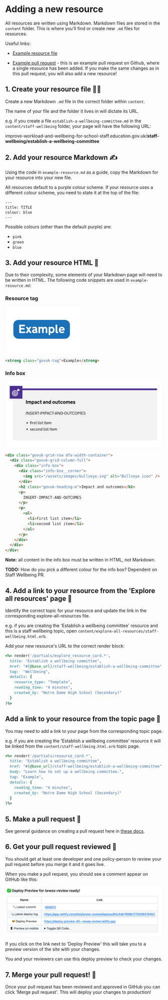 # Adding a new resource

All resources are written using Markdown. Markdown files are stored in the
`content` folder. This is where you'll find or create new `.md` files for
resources.

Useful links:

- [Example resource file](example-resource.md)

- [Example pull request](https://github.com/DFE-Digital/improve-school-workload-and-wellbeing/pull/39) -
  this is an example pull request on Github, where a single resource has been
  added. If you make the same changes as in this pull request, you will also
  add a new resource!

## 1. Create your resource file 👩‍💻

Create a new Markdown `.md` file in the correct folder within `content`.

The name of your file and the folder it lives in will dictate its URL.

e.g. if you create a file `establish-a-wellbeing-committee.md` in the
`content/staff-wellbeing` folder, your page will have the following URL:

improve-workload-and-wellbeing-for-school-staff.education.gov.uk/**staff-wellbeing/establish-a-wellbeing-committee**

## 2. Add your resource Markdown ✍️

Using the code in `example-resource.md` as a guide, copy the Markdown for your
resource into your new file.

All resources default to a purple colour scheme. If your resource uses a
different colour scheme, you need to state it at the top of the file:

```
---
title: TITLE
colour: blue
---
```

Possible colours (other than the default purple) are:

- `pink`
- `green`
- `blue`

## 3. Add your resource HTML 🎨

Due to their complexity, some elements of your Markdown page will need to be
written in HTML. The following code snippets are used in
`example-resource.md`:

### Resource tag

![resource tag](<Screenshot 2024-02-06 at 12.20.34.png>)

```html
<strong class="govuk-tag">Example</strong>
```

### Info box

![info box](<Screenshot 2024-02-06 at 12.23.49.png>)

```html
<div class="govuk-grid-row dfe-width-container">
  <div class="govuk-grid-column-full">
    <div class="info-box">
      <div class="info-box__corner">
        <img src="/assets/images/bullseye.svg" alt="Bullseye icon" />
      </div>
      <h2 class="govuk-heading-m">Impact and outcomes</h2>
      <p>
        INSERT-IMPACT-AND-OUTCOMES
      </p>
      <p>
        <ul>
          <li>first list item</li>
          <li>second list item</li>
        </ul>
      </p>
    </div>
  </div>
</div>
```

**Note:** all content in the info box must be written in HTML, not Markdown.

**TODO:** How do you pick a different colour for the info box? Dependent on
Staff Wellbeing PR.

## 4. Add a link to your resource from the 'Explore all resources' page 🔗

Identify the correct topic for your resource and update the link in the
corresponding explore-all-resources file.

e.g. if you are creating the 'Establish a wellbeing committee' resource and this
is a staff wellbeing topic, open `content/explore-all-resources/staff-wellbeing.html.erb`.

Add your new resource's URL to the correct render block:

```ruby
<%= render('/partials/explore_resource_card.*',
  title: "Establish a wellbeing committee",
  href: "#{@base_url}/staff-wellbeing/establish-a-wellbeing-committee", # <- ADD URL HERE
  tag:  "Wellbeing",
  details: {
    resource_type: "Template",
    reading_time: "4 minutes",
    created_by: "Notre Dame High School (Secondary)"
  }
)%>
```

## Add a link to your resource from the topic page 🔗

You may need to add a link to your page from the corresponding topic page.

e.g. if you are creating the 'Establish a wellbeing committee' resource it will
be linked from the `content/staff-wellbeing.html.erb` topic page.

```ruby
<%= render('/partials/resource_card.*',
  title: "Establish a wellbeing committee",
  href: "#{@base_url}/staff-wellbeing/establish-a-wellbeing-committee", # <- ADD URL HERE
  body: "Learn how to set up a wellbeing committee.",
  tag: "Example",
  details: {
    reading_time: "4 minutes",
    created_by: "Notre Dame High School (Secondary)"
  }
)%>
```

## 5. Make a pull request 🔨

See general guidance on creating a pull request here in [these docs](docs/creating-a-pull-request.md).

## 6. Get your pull request reviewed 🧐

You should get at least one developer and one policy-person to review your pull
request before you merge it and it goes live.

When you make a pull request, you should see a comment appear on GitHub like this:

![netlify preview](<Screenshot 2024-02-08 at 13.50.35.png>)

If you click on the link next to 'Deploy Preview' this will take
you to a preview version of the site with your changes.

You and your reviewers can use this deploy preview to check your
changes.

## 7. Merge your pull request! 🚀

Once your pull request has been reviewed and approved in GitHub you
can click 'Merge pull request'. This will deploy your changes to
production!
